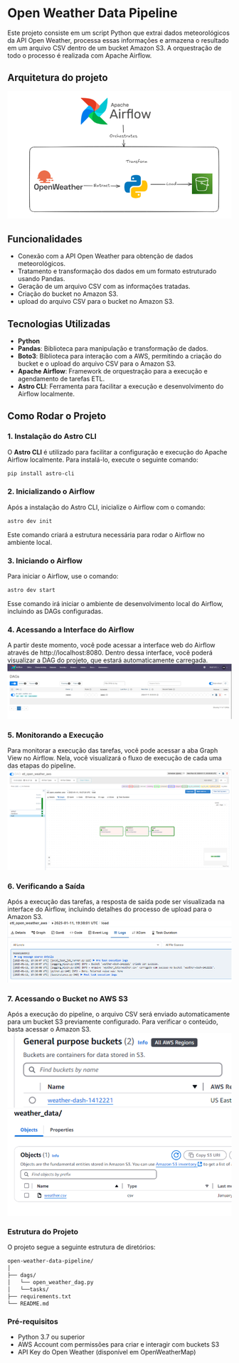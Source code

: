 # Open Weather Data Pipeline
Este projeto consiste em um script Python que extrai dados meteorológicos da API Open Weather, processa essas informações e armazena o resultado em um arquivo CSV dentro de um bucket Amazon S3. A orquestração de todo o processo é realizada com Apache Airflow.

## Arquitetura do projeto
![arquitetura do projeto](/imgs/architecture.png)

## Funcionalidades
- Conexão com a API Open Weather para obtenção de dados meteorológicos.
- Tratamento e transformação dos dados em um formato estruturado usando Pandas.
- Geração de um arquivo CSV com as informações tratadas.
- Criação do bucket no Amazon S3.
- upload do arquivo CSV para o bucket no Amazon S3.

## Tecnologias Utilizadas
- **Python**
- **Pandas**: Biblioteca para manipulação e transformação de dados.
- **Boto3**: Biblioteca para interação com a AWS, permitindo a criação do bucket e o upload do arquivo CSV para o Amazon S3.
- **Apache Airflow**: Framework de orquestração para a execução e agendamento de tarefas ETL.
- **Astro CLI**: Ferramenta para facilitar a execução e desenvolvimento do Airflow localmente.

## Como Rodar o Projeto

### 1. Instalação do Astro CLI

O **Astro CLI** é utilizado para facilitar a configuração e execução do Apache Airflow localmente. Para instalá-lo, execute o seguinte comando:

```bash
pip install astro-cli
```

### 2. Inicializando o Airflow
Após a instalação do Astro CLI, inicialize o Airflow com o comando:

```bash
astro dev init
```

Este comando criará a estrutura necessária para rodar o Airflow no ambiente local.

### 3. Iniciando o Airflow
Para iniciar o Airflow, use o comando:

```bash
astro dev start
```

Esse comando irá iniciar o ambiente de desenvolvimento local do Airflow, incluindo as DAGs configuradas.

### 4. Acessando a Interface do Airflow
A partir deste momento, você pode acessar a interface web do Airflow através de http://localhost:8080. Dentro dessa interface, você poderá visualizar a DAG do projeto, que estará automaticamente carregada.
![UI do airflow](/imgs/img-1.png)

### 5. Monitorando a Execução
Para monitorar a execução das tarefas, você pode acessar a aba Graph View no Airflow. Nela, você visualizará o fluxo de execução de cada uma das etapas do pipeline.
![Execuções no airflow](/imgs/img-2.png)


### 6. Verificando a Saída
Após a execução das tarefas, a resposta de saída pode ser visualizada na interface do Airflow, incluindo detalhes do processo de upload para o Amazon S3.
![Log airflow](/imgs/img-3.png)


### 7. Acessando o Bucket no AWS S3
Após a execução do pipeline, o arquivo CSV será enviado automaticamente para um bucket S3 previamente configurado. Para verificar o conteúdo, basta acessar o Amazon S3.
![UI S3](/imgs/img-4.png)
![UI S3](/imgs/img-5.png)


### Estrutura do Projeto
O projeto segue a seguinte estrutura de diretórios:

```
open-weather-data-pipeline/
│
├── dags/
│   └── open_weather_dag.py  
│   └──tasks/
├── requirements.txt              
└── README.md                 
```

### Pré-requisitos
- Python 3.7 ou superior
- AWS Account com permissões para criar e interagir com buckets S3
- API Key do Open Weather (disponível em OpenWeatherMap)